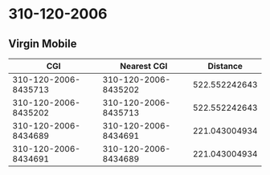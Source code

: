 # 310-120-2006
## Virgin Mobile


| CGI | Nearest CGI | Distance |
|-----|-------------|----------|
| 310-120-2006-8435713 | 310-120-2006-8435202 | 522.552242643 |
| 310-120-2006-8435202 | 310-120-2006-8435713 | 522.552242643 |
| 310-120-2006-8434689 | 310-120-2006-8434691 | 221.043004934 |
| 310-120-2006-8434691 | 310-120-2006-8434689 | 221.043004934 |
